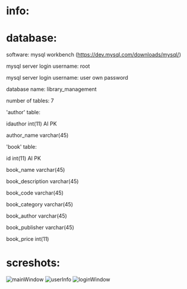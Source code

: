 # info:
# database:

  software: mysql workbench (https://dev.mysql.com/downloads/mysql/)
  
  mysql server login username: root
  
  mysql server login username: user own password
  
  database name: library_management
  
  number of tables: 7
  
  'author' table:
  
  idauthor int(11) AI PK 
  
  author_name varchar(45)
  
  'book' table:
  
  id int(11) AI PK 
  
  book_name varchar(45) 
  
  book_description varchar(45)
  
  book_code varchar(45) 
  
  book_category varchar(45)
  
  book_author varchar(45)
  
  book_publisher varchar(45)
  
  book_price int(11)
 # screshots:
 ![mainWindow](https://user-images.githubusercontent.com/18087611/58745138-d2d5b280-846e-11e9-93e3-140770c202eb.JPG)
 ![userInfo](https://user-images.githubusercontent.com/18087611/58745139-d2d5b280-846e-11e9-8c27-a3a211a23fa0.JPG)
 ![loginWindow](https://user-images.githubusercontent.com/18087611/58745140-d36e4900-846e-11e9-8a23-7d6ef1de5106.JPG)

  

